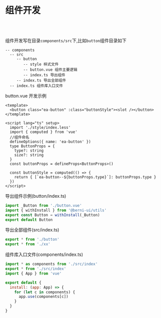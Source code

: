 # 组件开发

<br />
<br />

组件开发写在目录`components/src`下,比如`button`组件目录如下

```
-- components
  -- src
     -- button
        -- style 样式文件
        -- button.vue 组件主要逻辑
        -- index.ts 导出组件
     -- index.ts 导出全部组件
  -- index.ts 组件库入口文件

```

button.vue 开发示例

```vue
<template>
  <button class="ea-button" :class="buttonStyle"><slot /></button>
</template>

<script lang="ts" setup>
  import './style/index.less'
  import { computed } from 'vue'
  //组件命名
  defineOptions({ name: 'ea-button' })
  type ButtonProps = {
    type?: string
    size?: string
  }
  const buttonProps = defineProps<ButtonProps>()

  const buttonStyle = computed(() => {
    return { [`ea-button--${buttonProps.type}`]: buttonProps.type }
  })
</script>
```

导出组件示例(button/index.ts)

```js
import _Button from './button.vue'
import { withInstall } from '@berni-ui/utils'
export const Button = withInstall(_Button)
export default Button
```

导出全部组件(src/index.ts)

```js
export * from './button'
export * from './xx'
```

组件库入口文件(components/index.ts)

```js
import * as components from './src/index'
export * from './src/index'
import { App } from 'vue'

export default {
  install: (app: App) => {
    for (let c in components) {
      app.use(components[c])
    }
  }
}
```
